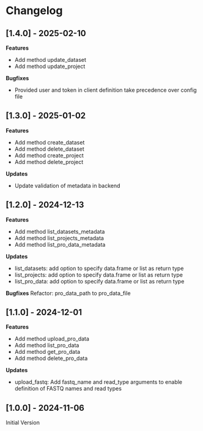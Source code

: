 # Changelog

## [1.4.0] - 2025-02-10

**Features**
- Add method update_dataset
- Add method update_project

**Bugfixes**
- Provided user and token in client definition take precedence over config file

## [1.3.0] - 2025-01-02

**Features**
- Add method create_dataset
- Add method delete_dataset
- Add method create_project
- Add method delete_project

**Updates**
- Update validation of metadata in backend

## [1.2.0] - 2024-12-13

**Features**
- Add method list_datasets_metadata
- Add method list_projects_metadata
- Add method list_pro_data_metadata

**Updates**
- list_datasets: add option to specify data.frame or list as return type
- list_projects: add option to specify data.frame or list as return type
- list_pro_data: add option to specify data.frame or list as return type

**Bugfixes**
Refactor: pro_data_path to pro_data_file

## [1.1.0] - 2024-12-01

**Features**
- Add method upload_pro_data
- Add method list_pro_data
- Add method get_pro_data
- Add method delete_pro_data

**Updates**

- upload_fastq: Add fastq_name and read_type arguments to enable definition of FASTQ names and read types

## [1.0.0] - 2024-11-06

Initial Version
